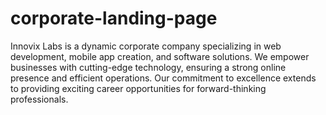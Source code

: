 # corporate-landing-page
 Innovix Labs is a dynamic corporate company specializing in web development, mobile app creation, and software solutions. We empower businesses with cutting-edge technology, ensuring a strong online presence and efficient operations. Our commitment to excellence extends to providing exciting career opportunities for forward-thinking professionals.

